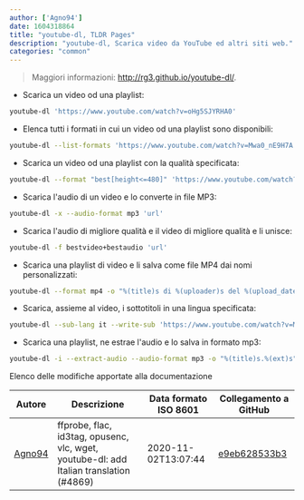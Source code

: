 ```yaml
---
author: ['Agno94']
date: 1604318864
title: "youtube-dl, TLDR Pages"
description: "youtube-dl, Scarica video da YouTube ed altri siti web."
categories: "common"
---
```

> Maggiori informazioni: <http://rg3.github.io/youtube-dl/>.

- Scarica un video od una playlist:

```bash
youtube-dl 'https://www.youtube.com/watch?v=oHg5SJYRHA0'
```

- Elenca tutti i formati in cui un video od una playlist sono disponibili:

```bash
youtube-dl --list-formats 'https://www.youtube.com/watch?v=Mwa0_nE9H7A'
```

- Scarica un video od una playlist con la qualità specificata:

```bash
youtube-dl --format "best[height<=480]" 'https://www.youtube.com/watch?v=oHg5SJYRHA0'
```

- Scarica l'audio di un video e lo converte in file MP3:

```bash
youtube-dl -x --audio-format mp3 'url'
```

- Scarica l'audio di migliore qualità e il video di migliore qualità e li unisce:

```bash
youtube-dl -f bestvideo+bestaudio 'url'
```

- Scarica una playlist di video e li salva come file MP4 dai nomi personalizzati:

```bash
youtube-dl --format mp4 -o "%(title)s di %(uploader)s del %(upload_date)s in %(playlist)s.%(ext)s" 'url'
```

- Scarica, assieme al video, i sottotitoli in una lingua specificata:

```bash
youtube-dl --sub-lang it --write-sub 'https://www.youtube.com/watch?v=Mwa0_nE9H7A'
```

- Scarica una playlist, ne estrae l'audio e lo salva in formato mp3:

```bash
youtube-dl -i --extract-audio --audio-format mp3 -o "%(title)s.%(ext)s" 'url_della_playlist'
```
Elenco delle modifiche apportate alla documentazione


Autore | Descrizione | Data formato ISO 8601 | Collegamento a GitHub
------|-----|-----|-----
[Agno94](mailto:agnophi@gmail.com) | ffprobe, flac, id3tag, opusenc, vlc, wget, youtube-dl: add Italian translation (#4869) | 2020-11-02T13:07:44 | [e9eb628533b3](https://github.com/tldr-pages/tldr/commit/e9eb628533b31c09c5951ffa57f4194be88d8f63)

